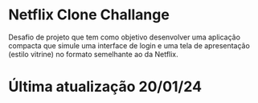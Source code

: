 # Netflix Clone Challange
Desafio de projeto que tem como objetivo desenvolver uma aplicação compacta que simule uma interface de login e uma tela de apresentação (estilo vitrine) no formato semelhante ao da Netflix.
# Última atualização 20/01/24
